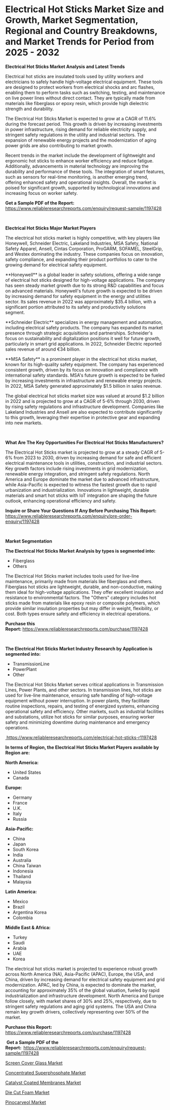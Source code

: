 <p><h1>Electrical Hot Sticks Market Size and Growth, Market Segmentation, Regional and Country Breakdowns, and Market Trends for Period from 2025 -  2032</h1></p><p><strong>Electrical Hot Sticks Market Analysis and Latest Trends</strong></p>
<p><p>Electrical hot sticks are insulated tools used by utility workers and electricians to safely handle high-voltage electrical equipment. These tools are designed to protect workers from electrical shocks and arc flashes, enabling them to perform tasks such as switching, testing, and maintenance on live power lines without direct contact. They are typically made from materials like fiberglass or epoxy resin, which provide high dielectric strength and durability.</p><p>The Electrical Hot Sticks Market is expected to grow at a CAGR of 11.6% during the forecast period. This growth is driven by increasing investments in power infrastructure, rising demand for reliable electricity supply, and stringent safety regulations in the utility and industrial sectors. The expansion of renewable energy projects and the modernization of aging power grids are also contributing to market growth.</p><p>Recent trends in the market include the development of lightweight and ergonomic hot sticks to enhance worker efficiency and reduce fatigue. Additionally, advancements in material technology are improving the durability and performance of these tools. The integration of smart features, such as sensors for real-time monitoring, is another emerging trend, offering enhanced safety and operational insights. Overall, the market is poised for significant growth, supported by technological innovations and increasing focus on worker safety.</p></p>
<p><strong>Get a Sample PDF of the Report:&nbsp;</strong> <a href="https://www.reliableresearchreports.com/enquiry/request-sample/1197428?utm_campaign=9&utm_medium=2&utm_source=Github&utm_content=ia&utm_term=25012025&utm_id=electrical-hot-sticks">https://www.reliableresearchreports.com/enquiry/request-sample/1197428</a></p>
<p>&nbsp;</p>
<p><strong>Electrical Hot Sticks Major Market Players</strong></p>
<p><p>The electrical hot sticks market is highly competitive, with key players like Honeywell, Schneider Electric, Lakeland Industries, MSA Safety, National Safety Apparel, Ansell, Cintas Corporation, ProGARM, SOFAMEL, SteelGrip, and Westex dominating the industry. These companies focus on innovation, safety compliance, and expanding their product portfolios to cater to the growing demand for electrical safety equipment.</p><p>**Honeywell** is a global leader in safety solutions, offering a wide range of electrical hot sticks designed for high-voltage applications. The company has seen steady market growth due to its strong R&D capabilities and focus on advanced materials. Honeywell's future growth is expected to be driven by increasing demand for safety equipment in the energy and utilities sector. Its sales revenue in 2022 was approximately $35.4 billion, with a significant portion attributed to its safety and productivity solutions segment.</p><p>**Schneider Electric** specializes in energy management and automation, including electrical safety products. The company has expanded its market presence through strategic acquisitions and partnerships. Schneider's focus on sustainability and digitalization positions it well for future growth, particularly in smart grid applications. In 2022, Schneider Electric reported sales revenue of around €34 billion.</p><p>**MSA Safety** is a prominent player in the electrical hot sticks market, known for its high-quality safety equipment. The company has experienced consistent growth, driven by its focus on innovation and compliance with international safety standards. MSA's future growth is expected to be fueled by increasing investments in infrastructure and renewable energy projects. In 2022, MSA Safety generated approximately $1.5 billion in sales revenue.</p><p>The global electrical hot sticks market size was valued at around $1.2 billion in 2022 and is projected to grow at a CAGR of 5-6% through 2030, driven by rising safety regulations and infrastructure development. Companies like Lakeland Industries and Ansell are also expected to contribute significantly to this growth, leveraging their expertise in protective gear and expanding into new markets.</p></p>
<p>&nbsp;</p>
<p><strong>What Are The Key Opportunities For Electrical Hot Sticks Manufacturers?</strong></p>
<p><p>The Electrical Hot Sticks market is projected to grow at a steady CAGR of 5-6% from 2023 to 2030, driven by increasing demand for safe and efficient electrical maintenance tools in utilities, construction, and industrial sectors. Key growth factors include rising investments in grid modernization, renewable energy integration, and stringent safety regulations. North America and Europe dominate the market due to advanced infrastructure, while Asia-Pacific is expected to witness the fastest growth due to rapid urbanization and industrialization. Innovations in lightweight, durable materials and smart hot sticks with IoT integration are shaping the future outlook, enhancing operational efficiency and safety.</p></p>
<p><strong>Inquire or Share Your Questions If Any Before Purchasing This Report:</strong> <a href="https://www.reliableresearchreports.com/enquiry/pre-order-enquiry/1197428?utm_campaign=9&utm_medium=2&utm_source=Github&utm_content=ia&utm_term=25012025&utm_id=electrical-hot-sticks">https://www.reliableresearchreports.com/enquiry/pre-order-enquiry/1197428</a></p>
<p>&nbsp;</p>
<p><strong>Market Segmentation</strong></p>
<p><strong>The Electrical Hot Sticks Market Analysis by types is segmented into:</strong></p>
<p><ul><li>Fiberglass</li><li>Others</li></ul></p>
<p><p>The Electrical Hot Sticks market includes tools used for live-line maintenance, primarily made from materials like fiberglass and others. Fiberglass hot sticks are lightweight, durable, and non-conductive, making them ideal for high-voltage applications. They offer excellent insulation and resistance to environmental factors. The "Others" category includes hot sticks made from materials like epoxy resin or composite polymers, which provide similar insulation properties but may differ in weight, flexibility, or cost. Both types ensure safety and efficiency in electrical operations.</p></p>
<p><strong>Purchase this Report:&nbsp;</strong><a href="https://www.reliableresearchreports.com/purchase/1197428?utm_campaign=9&utm_medium=2&utm_source=Github&utm_content=ia&utm_term=25012025&utm_id=electrical-hot-sticks">https://www.reliableresearchreports.com/purchase/1197428</a></p>
<p>&nbsp;</p>
<p><strong>The Electrical Hot Sticks Market Industry Research by Application is segmented into:</strong></p>
<p><ul><li>TransmissionLine</li><li>PowerPlant</li><li>Other</li></ul></p>
<p><p>The Electrical Hot Sticks Market serves critical applications in Transmission Lines, Power Plants, and other sectors. In transmission lines, hot sticks are used for live-line maintenance, ensuring safe handling of high-voltage equipment without power interruption. In power plants, they facilitate routine inspections, repairs, and testing of energized systems, enhancing operational safety and efficiency. Other markets, such as industrial facilities and substations, utilize hot sticks for similar purposes, ensuring worker safety and minimizing downtime during maintenance and emergency operations.</p></p>
<p><a href="https://www.reliableresearchreports.com/electrical-hot-sticks-r1197428?utm_campaign=9&utm_medium=2&utm_source=Github&utm_content=ia&utm_term=25012025&utm_id=electrical-hot-sticks">&nbsp;https://www.reliableresearchreports.com/electrical-hot-sticks-r1197428</a></p>
<p><strong>In terms of Region, the Electrical Hot Sticks Market Players available by Region are:</strong></p>
<p>
    <p> <strong> North America: </strong>
        <ul>
            <li>United States</li>
            <li>Canada</li>
        </ul>
        </p> 
    <p> <strong> Europe: </strong>
        <ul>
            <li>Germany</li>
            <li>France</li>
            <li>U.K.</li>
            <li>Italy</li>
            <li>Russia</li>
        </ul>
        </p> 
    <p> <strong> Asia-Pacific: </strong>
        <ul>
            <li>China</li>
            <li>Japan</li>
            <li>South Korea</li>
            <li>India</li>
            <li>Australia</li>
            <li>China Taiwan</li>
            <li>Indonesia</li>
            <li>Thailand</li>
            <li>Malaysia</li>
        </ul>
        </p> 
    <p> <strong> Latin America: </strong>
        <ul>
            <li>Mexico</li>
            <li>Brazil</li>
            <li>Argentina Korea</li>
            <li>Colombia</li>
        </ul>
        </p> 
    <p> <strong> Middle East & Africa: </strong>
        <ul>
            <li>Turkey</li>
            <li>Saudi</li>
            <li>Arabia</li>
            <li>UAE</li>
            <li>Korea</li>
        </ul>
    </p>
    </p>
<p><p>The electrical hot sticks market is projected to experience robust growth across North America (NA), Asia-Pacific (APAC), Europe, the USA, and China, driven by increasing demand for electrical safety equipment and grid modernization. APAC, led by China, is expected to dominate the market, accounting for approximately 35% of the global valuation, fueled by rapid industrialization and infrastructure development. North America and Europe follow closely, with market shares of 30% and 25%, respectively, due to stringent safety regulations and aging grid systems. The USA and China remain key growth drivers, collectively representing over 50% of the market.</p></p>
<p><strong>Purchase this Report: </strong><a href="https://www.reliableresearchreports.com/purchase/1197428?utm_campaign=9&utm_medium=2&utm_source=Github&utm_content=ia&utm_term=25012025&utm_id=electrical-hot-sticks">https://www.reliableresearchreports.com/purchase/1197428</a></p>
<p>&nbsp;<strong>Get a Sample PDF of the Report:&nbsp;&nbsp;</strong><a href="https://www.reliableresearchreports.com/enquiry/request-sample/1197428?utm_campaign=9&utm_medium=2&utm_source=Github&utm_content=ia&utm_term=25012025&utm_id=electrical-hot-sticks">https://www.reliableresearchreports.com/enquiry/request-sample/1197428</a></p>
<p><strong></strong></p>
<p><p><a href="https://github.com/danikabiele541/Market-Research-Report-List-1/blob/main/screen-cover-glass-market.md?utm_campaign=9&utm_medium=2&utm_source=Github&utm_content=ia&utm_term=25012025&utm_id=electrical-hot-sticks">Screen Cover Glass Market</a></p><p><a href="https://github.com/SanjidaMahmud54/Market-Research-Report-List-1/blob/main/concentrated-superphosphate-market.md?utm_campaign=9&utm_medium=2&utm_source=Github&utm_content=ia&utm_term=25012025&utm_id=electrical-hot-sticks">Concentrated Superphosphate Market</a></p><p><a href="https://github.com/manesros8/Market-Research-Report-List-1/blob/main/catalyst-coated-membranes-market.md?utm_campaign=9&utm_medium=2&utm_source=Github&utm_content=ia&utm_term=25012025&utm_id=electrical-hot-sticks">Catalyst Coated Membranes Market</a></p><p><a href="https://github.com/ulyssacrayne00231/Market-Research-Report-List-1/blob/main/die-cut-foam-market.md?utm_campaign=9&utm_medium=2&utm_source=Github&utm_content=ia&utm_term=25012025&utm_id=electrical-hot-sticks">Die Cut Foam Market</a></p><p><a href="https://github.com/WashimHussain441/Market-Research-Report-List-1/blob/main/pinocarveol-market.md?utm_campaign=9&utm_medium=2&utm_source=Github&utm_content=ia&utm_term=25012025&utm_id=electrical-hot-sticks">Pinocarveol Market</a></p></p>